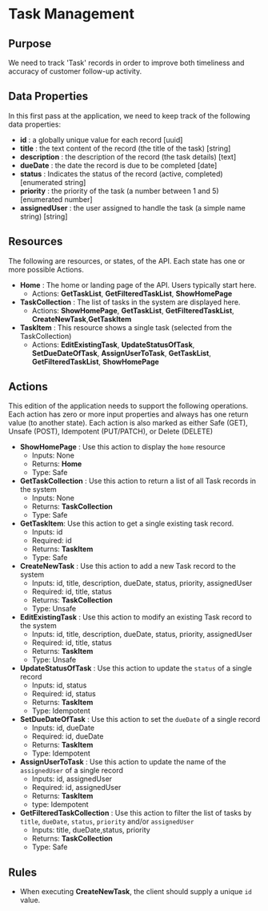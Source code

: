 # Task Management


## Purpose
We need to track 'Task' records in order to improve both timeliness and accuracy of customer follow-up activity.


## Data Properties
In this first pass at the application, we need to keep track of the following data properties: 

 * **id** : a globally unique value for each record [uuid]
 * **title** : the text content of the record (the title of the task) [string]
 * **description** : the description of the record (the task details) [text]
 * **dueDate** : the date the record is due to be completed [date]
 * **status** : Indicates the status of the record (active, completed) [enumerated string]
 * **priority** : the priority of the task (a number between 1 and 5) [enumerated number]
 * **assignedUser** : the user assigned to handle the task (a simple name string) [string]


## Resources
The following are resources, or states, of the API. Each state has one or more possible Actions.

 * **Home** : The home or landing page of the API. Users typically start here.
   * Actions: **GetTaskList**, **GetFilteredTaskList**, **ShowHomePage**
 * **TaskCollection** : The list of tasks in the system are displayed here.
   * Actions: **ShowHomePage**, **GetTaskList**, **GetFilteredTaskList**, **CreateNewTask**,**GetTaskItem**
 * **TaskItem** : This resource shows a single task (selected from the TaskCollection)
   * Actions: **EditExistingTask**, **UpdateStatusOfTask**, **SetDueDateOfTask**, **AssignUserToTask**, **GetTaskList**, **GetFilteredTaskList**, **ShowHomePage**
 
## Actions
This edition of the application needs to support the following operations. Each action has zero or more input properties and always has one return value (to another state). Each action is also marked as either Safe (GET), Unsafe (POST), Idempotent (PUT/PATCH), or Delete (DELETE)

 * **ShowHomePage** : Use this action to display the `home` resource
   * Inputs: None
   * Returns: **Home**
   * Type: Safe
 * **GetTaskCollection** : Use this action to return a list of all Task records in the system
   * Inputs: None
   * Returns: **TaskCollection**
   * Type: Safe
 * **GetTaskItem**: Use this action to get a single existing task record.  
   * Inputs: id
   * Required: id
   * Returns: **TaskItem**
   * Type: Safe
 * **CreateNewTask** : Use this action to add a new Task record to the system
   * Inputs: id, title, description, dueDate, status, priority, assignedUser
   * Required: id, title, status
   * Returns: **TaskCollection**
   * Type: Unsafe
 * **EditExistingTask** : Use this action to modify an existing Task record to the system
   * Inputs: id, title, description, dueDate, status, priority, assignedUser
   * Required: id, title, status
   * Returns: **TaskItem**
   * Type: Unsafe
 * **UpdateStatusOfTask** : Use this action to update the `status` of a single record
   * Inputs: id, status
   * Required: id, status
   * Returns: **TaskItem**
   * Type: Idempotent
 * **SetDueDateOfTask** : Use this action to set the `dueDate` of a single record
   * Inputs: id, dueDate
   * Required: id, dueDate
   * Returns: **TaskItem**
   * Type: Idempotent
 * **AssignUserToTask** : Use this action to update the name of the `assignedUser` of a single record
   * Inputs: id, assignedUser
   * Required: id, assignedUser
   * Returns: **TaskItem**
   * type: Idempotent
 * **GetFilteredTaskCollection** : Use this action to filter the list of tasks by `title`, `dueDate`, `status`, `priority`  and/or `assignedUser`
   * Inputs: title, dueDate,status, priority
   * Returns: **TaskCollection**
   * Type: Safe

## Rules
 * When executing **CreateNewTask**, the client should supply a unique `id` value.

